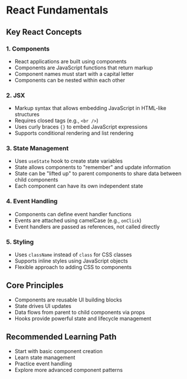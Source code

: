 # React Fundamentals

## Key React Concepts

### 1. Components
- React applications are built using components
- Components are JavaScript functions that return markup
- Component names must start with a capital letter
- Components can be nested within each other

### 2. JSX
- Markup syntax that allows embedding JavaScript in HTML-like structures
- Requires closed tags (e.g., `<br />`)
- Uses curly braces `{}` to embed JavaScript expressions
- Supports conditional rendering and list rendering

### 3. State Management
- Uses `useState` hook to create state variables
- State allows components to "remember" and update information
- State can be "lifted up" to parent components to share data between child components
- Each component can have its own independent state

### 4. Event Handling
- Components can define event handler functions
- Events are attached using camelCase (e.g., `onClick`)
- Event handlers are passed as references, not called directly

### 5. Styling
- Uses `className` instead of `class` for CSS classes
- Supports inline styles using JavaScript objects
- Flexible approach to adding CSS to components

## Core Principles
- Components are reusable UI building blocks
- State drives UI updates
- Data flows from parent to child components via props
- Hooks provide powerful state and lifecycle management

## Recommended Learning Path
- Start with basic component creation
- Learn state management
- Practice event handling
- Explore more advanced component patterns